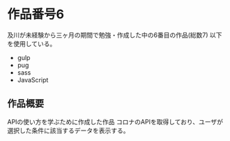 # 作品番号6
 及川が未経験から三ヶ月の期間で勉強・作成した中の6番目の作品(総数7)
 以下を使用している。
 - gulp
 - pug
 - sass
 - JavaScript

## 作品概要
 APIの使い方を学ぶために作成した作品
 コロナのAPIを取得しており、ユーザが選択した条件に該当するデータを表示する。

